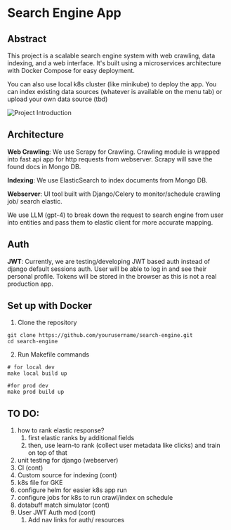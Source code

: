 # Search Engine App

## Abstract

This project is a scalable search engine system with web crawling, data indexing, and a web interface.
It's built using a microservices architecture with Docker Compose for easy deployment.

You can also use local k8s cluster (like minikube) to deploy the app.
You can index existing data sources (whatever is available on the menu tab) or upload your own data source (tbd)

![Project Introduction](icons/intro.gif)

## Architecture 

**Web Crawling**: We use Scrapy for Crawling. Crawling module is wrapped into fast api app for http requests from webserver. Scrapy will save the found docs in Mongo DB.

**Indexing**: We use ElasticSearch to index documents from Mongo DB. 

**Webserver**: UI tool built with Django/Celery to monitor/schedule crawling job/ search elastic.

We use LLM (gpt-4) to break down the request to search engine from user into entities and pass them to elastic client for more accurate mapping.

## Auth

**JWT**: Currently, we are testing/developing JWT based auth instead of django default sessions auth. User will be able to log in and see their personal profile. Tokens will be stored in the browser as this is not a real production app.

## Set up with Docker

1. Clone the repository

```shell
git clone https://github.com/yourusername/search-engine.git
cd search-engine
```

2. Run Makefile commands

```shell
# for local dev
make local build up

#for prod dev
make prod build up
```


## TO DO:

1) how to rank elastic response?
    1) first elastic ranks by additional fields
    2) then, use learn-to rank (collect user metadata like clicks) and train on top of that
2) unit testing for django (webserver)
3) CI (cont)
4) Custom source for indexing (cont)
5) k8s file for GKE
6) configure helm for easier k8s app run 
7) configure jobs for k8s to run crawl/index on schedule
8) dotabuff match simulator (cont)
9) User JWT Auth mod (cont)
   1) Add nav links for auth/ resources